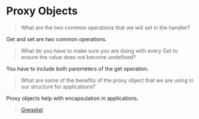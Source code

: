 # Proxy Objects

> What are the two common operations that we will set in the handler?

Get and set are two common operations.

> What do you have to make sure you are doing with every Get to ensure the value does not become undefined?

You have to include both paremeters of the get operation.

> What are some of the benefits of the proxy object that we are using in our structure for applications?

Proxy objects help with encapsulation in applications.

> [Gregslist](https://connorh14.github.io/summer21-gregslist-v1/)